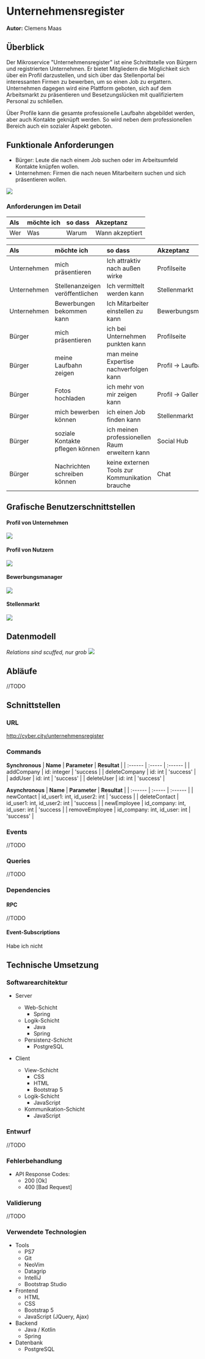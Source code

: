 # Unternehmensregister

**Autor:** Clemens Maas

## Überblick

Der Mikroservice "Unternehmensregister" ist eine Schnittstelle von Bürgern und registrierten Unternehmen.
Er bietet Mitgliedern die Möglichkeit sich über ein Profil darzustellen, und sich über das Stellenportal bei interessanten Firmen zu bewerben, um so einen Job zu ergattern. Unternehmen dagegen wird eine Plattform geboten, sich auf dem Arbeitsmarkt zu präsentieren und Besetzungslücken mit qualifiziertem Personal zu schließen.

Über Profile kann die gesamte professionelle Laufbahn abgebildet werden, aber auch Kontakte geknüpft werden.
So wird neben dem professionellen Bereich auch ein sozialer Aspekt geboten.

## Funktionale Anforderungen
* Bürger: Leute die nach einem Job suchen oder im Arbeitsumfeld Kontakte knüpfen wollen.
* Unternehmen: Firmen die nach neuen Mitarbeitern suchen und sich präsentieren wollen.

![](media/UseCaseDiagramm.png)

### Anforderungen im Detail

| **Als** | **möchte ich** | **so dass** | **Akzeptanz** |
| :------ | :----- | :------ | :-------- |
| Wer | Was | Warum | Wann akzeptiert |

| **Als** | **möchte ich** | **so dass** | **Akzeptanz** |
| :------ | :----- | :------ | :-------- |
| Unternehmen | mich präsentieren | Ich attraktiv nach außen wirke | Profilseite |
| Unternehmen | Stellenanzeigen veröffentlichen | Ich vermittelt werden kann | Stellenmarkt |
| Unternehmen | Bewerbungen bekommen kann | Ich Mitarbeiter einstellen zu kann | Bewerbungsmanager |
| Bürger | mich präsentieren | ich bei Unternehmen punkten kann | Profilseite |
| Bürger | meine Laufbahn zeigen | man meine Expertise nachverfolgen kann | Profil -> Laufbahn |
| Bürger | Fotos hochladen | ich mehr von mir zeigen kann | Profil -> Gallery |
| Bürger | mich bewerben können | ich einen Job finden kann | Stellenmarkt |
| Bürger | soziale Kontakte pflegen können | ich meinen professionellen Raum erweitern kann | Social Hub |
| Bürger | Nachrichten schreiben können | keine externen Tools zur Kommunikation brauche | Chat |

## Grafische Benutzerschnittstellen
#### Profil von Unternehmen
![](media/unternehmen_profil.png)

#### Profil von Nutzern
![](media/nutzer_profil.jpeg)

#### Bewerbungsmanager
![](media/bewerbungsmanager.png)

#### Stellenmarkt
![](media/stellenmarkt.png)

## Datenmodell
*Relations sind scuffed, nur grob*
![](media/database.png)

## Abläufe
//TODO

## Schnittstellen

### URL
http://cyber.city/unternehmensregister

### Commands
**Synchronous**
| **Name** | **Parameter** | **Resultat** |
| :------ | :----- | :------ |
| addCompany | id: integer | 'success |
| deleteCompany | id: int | 'success' |
| addUser | id: int | 'success' |
| deleteUser | id: int | 'success' |

**Asynchronous**
| **Name** | **Parameter** | **Resultat** |
| :------ | :----- | :------ |
| newContact | id_user1: int, id_user2: int | 'success |
| deleteContact | id_user1: int, id_user2: int | 'success |
| newEmployee | id_company: int, id_user: int | 'success |
| removeEmployee | id_company: int, id_user: int | 'success' |

### Events
//TODO

### Queries
//TODO

### Dependencies

#### RPC
//TODO

#### Event-Subscriptions
Habe ich nicht

## Technische Umsetzung

### Softwarearchitektur
* Server
  * Web-Schicht
	* Spring
  * Logik-Schicht
	* Java
	* Spring
  * Persistenz-Schicht
	* PostgreSQL

* Client
  * View-Schicht
	* CSS
	* HTML
	* Bootstrap 5
  * Logik-Schicht
	* JavaScript
  * Kommunikation-Schicht
	* JavaScript

### Entwurf
//TODO

### Fehlerbehandlung
* API Response Codes:
	* 200 [Ok]
	* 400 [Bad Request]

### Validierung
//TODO

### Verwendete Technologien

* Tools
	- PS7
	- Git
	- NeoVim
	- Datagrip
	- IntelliJ
	- Bootstrap Studio
* Frontend
	- HTML
	- CSS
	- Bootstrap 5
	- JavaScript (JQuery, Ajax)
* Backend
	- Java / Kotlin
	- Spring
* Datenbank
	- PostgreSQL
